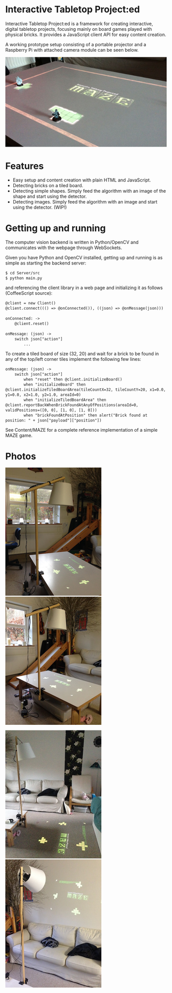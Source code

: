 Interactive Tabletop Project:ed
===============================

Interactive Tabletop Project:ed is a framework for creating interactive, digital tabletop projects, focusing mainly on board games played with physical bricks. It provides a JavaScript client API for easy content creation.

A working prototype setup consisting of a portable projector and a Raspberry Pi with attached camera module can be seen below.

![MAZE game](Photos/maze_1.jpg)

Features
========

* Easy setup and content creation with plain HTML and JavaScript.
* Detecting bricks on a tiled board.
* Detecting simple shapes. Simply feed the algorithm with an image of the shape and start using the detector.
* Detecting images. Simply feed the algorithm with an image and start using the detector. (WIP!)

Getting up and running
======================

The computer vision backend is written in Python/OpenCV and communicates with the webpage through WebSockets.

Given you have Python and OpenCV installed, getting up and running is as simple as starting the backend server:

    $ cd Server/src
    $ python main.py

and referencing the client library in a web page and initializing it as follows (CoffeeScript source):

    @client = new Client()
    @client.connect((() => @onConnected()), ((json) => @onMessage(json)))
    
    onConnected: ->
        @client.reset()
    
    onMessage: (json) ->
        switch json["action"]
            ...

To create a tiled board of size (32, 20) and wait for a brick to be found in any of the top/left corner tiles implement the following few lines:

    onMessage: (json) ->
        switch json["action"]
            when "reset" then @client.initializeBoard()
            when "initializeBoard" then @client.initializeTiledBoardArea(tileCountX=32, tileCountY=20, x1=0.0, y1=0.0, x2=1.0, y2=1.0, areaId=0)
            when "initializeTiledBoardArea" then @client.reportBackWhenBrickFoundAtAnyOfPositions(areaId=0, validPositions=([0, 0], [1, 0], [1, 0]))
            when "brickFoundAtPosition" then alert("Brick found at position: " + json["payload"]["position"])

See Content/MAZE for a complete reference implementation of a simple MAZE game.

Photos
======

![Magic Lamp](Photos/lamp_1.jpg)
![Magic Lamp](Photos/lamp_2.jpg)

![Magic Lamp](Photos/lamp_3.jpg)
![Magic Lamp](Photos/lamp_4.jpg)

